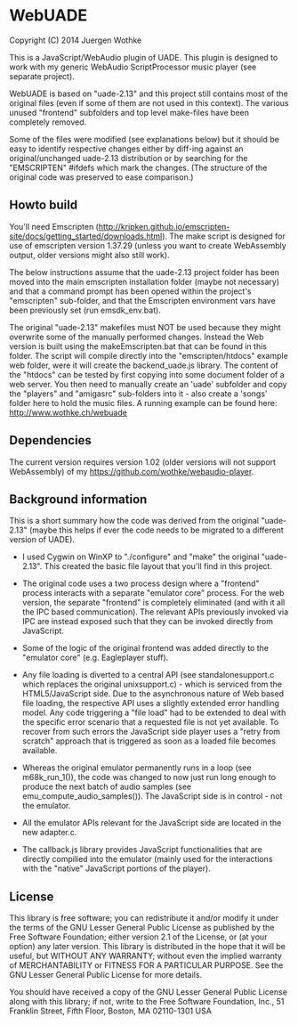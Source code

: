 # WebUADE

Copyright (C) 2014 Juergen Wothke

This is a JavaScript/WebAudio plugin of UADE. This plugin is designed to work with my 
generic WebAudio ScriptProcessor music player (see separate project). 

WebUADE is based on "uade-2.13" and this project still contains most of the original files (even if some of them are 
not used in this context). The various unused "frontend" subfolders and top level make-files have been completely removed. 

Some of the files were modified (see explanations below) but it should be easy to identify respective changes either 
by diff-ing against an original/unchanged uade-2.13 distribution or by searching for the "EMSCRIPTEN" #ifdefs which 
mark the changes. (The structure of the original code was preserved to ease comparison.)


## Howto build

You'll need Emscripten (http://kripken.github.io/emscripten-site/docs/getting_started/downloads.html). The make script 
is designed for use of emscripten version 1.37.29 (unless you want to create WebAssembly output, older versions might 
also still work).

The below instructions assume that the uade-2.13 project folder has been moved into the main emscripten 
installation folder (maybe not necessary) and that a command prompt has been opened within the 
project's "emscripten" sub-folder, and that the Emscripten environment vars have been previously 
set (run emsdk_env.bat).

The original "uade-2.13" makefiles must NOT be used because they might overwrite some of the manually performed changes. 
Instead the Web version is built using the makeEmscripten.bat that can be found in this folder. The script will compile 
directly into the "emscripten/htdocs" example web folder, were it will create the backend_uade.js library. The content of 
the "htdocs" can be tested by first copying into some document folder of a web server. You then need to manually create 
an 'uade' subfolder and copy the "players" and "amigasrc" sub-folders into it - also create a 'songs' folder here to 
hold the music files. A running example can be found here: http://www.wothke.ch/webuade

## Dependencies
The current version requires version 1.02 (older versions will not
support WebAssembly) of my https://github.com/wothke/webaudio-player.

## Background information

This is a short summary how the code was derived from the original "uade-2.13" (maybe this helps if ever the code 
needs to be migrated to a different version of UADE).

- I used Cygwin on WinXP to "./configure" and "make" the original "uade-2.13". This created the basic file layout that 
you'll find in this project.

- The original code uses a two process design where a "frontend" process interacts with a separate "emulator core" 
process. For the web version, the separate "frontend" is completely eliminated (and with it all the IPC based 
communication). The relevant APIs previously invoked via IPC are instead exposed such that they can be invoked 
directly from JavaScript.

- Some of the logic of the original frontend was added directly to the "emulator core" (e.g. Eagleplayer stuff).

- Any file loading is diverted to a central API (see standalonesupport.c which replaces the original unixsupport.c) - 
which is serviced from the HTML5/JavaScript side. Due to the asynchronous nature of Web based file loading, the 
respective API uses a slightly extended error handling model. Any code triggering a "file load" had to be extended 
to deal with the specific error scenario that a requested file is not yet available. To recover from such errors the 
JavaScript side player uses a "retry from scratch" approach that is triggered as soon as a loaded file becomes available.

- Whereas the original emulator permanently runs in a loop (see m68k_run_1()), the code was changed to now just run long
enough to produce the next batch of audio samples (see emu_compute_audio_samples()). The JavaScript side is in control - 
not the emulator.

- All the emulator APIs relevant for the JavaScript side are located in the new adapter.c. 

- The callback.js library provides JavaScript functionalities that are directly compilied into the emulator (mainly used 
for the interactions with the "native" JavaScript portions of the player). 


## License

This library is free software; you can redistribute it and/or modify it
under the terms of the GNU Lesser General Public License as published by
the Free Software Foundation; either version 2.1 of the License, or (at
your option) any later version. This library is distributed in the hope
that it will be useful, but WITHOUT ANY WARRANTY; without even the implied
warranty of MERCHANTABILITY or FITNESS FOR A PARTICULAR PURPOSE. See the
GNU Lesser General Public License for more details.

You should have received a copy of the GNU Lesser General Public
License along with this library; if not, write to the Free Software
Foundation, Inc., 51 Franklin Street, Fifth Floor, Boston, MA  02110-1301 USA


